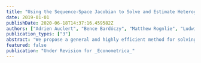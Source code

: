 ```yaml
---
title: "Using the Sequence-Space Jacobian to Solve and Estimate Heterogeneous-Agent Models"
date: 2019-01-01
publishDate: 2020-06-18T14:37:16.459582Z
authors: ["Adrien Auclert", "Bence Bardóczy", "Matthew Rognlie", "Ludwig Straub"]
publication_types: ["3"]
abstract: "We propose a general and highly efficient method for solving and estimating general equilibrium heterogeneous-agent models with aggregate shocks in discrete time."
featured: false
publication: "Under Revision for _Econometrica_"
---
```


